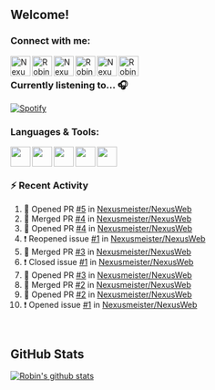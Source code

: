 
<!-- Allgemeine Notizen
	Die Icons sind unter diesen beiden Links zu finden:
	GitHub Repo: https://github.com/simple-icons/simple-icons
		> raw.githubusercontent ist erreichbar über Kontextmenü auf Bild und "Bild in neuem Tab öffnen"
	Simple Icons: https://cdn.jsdelivr.net/npm/simple-icons@3/icons/
 -->


## Welcome!

### Connect with me:
[<img align="left" alt="Nexusmeister | Twitter" width="35px" src="https://cdn.jsdelivr.net/npm/simple-icons@v3/icons/twitter.svg" />][twitter]
[<img align="left" alt="Robin Kaltenbach | Xing" width="35px" src="https://cdn.jsdelivr.net/npm/simple-icons@3.13.0/icons/xing.svg" />][xing]
[<img align="left" alt="Nexusmeister | Twitch" width="35px" src="https://simpleicons.org/icons/twitch.svg" />][twitch]
[<img align="left" alt="Robin Kaltenbach | Stack Overflow" width="35px" src="https://cdn.jsdelivr.net/npm/simple-icons@3.13.0/icons/stackoverflow.svg" />][stackOverflow]
[<img align="left" alt="Nexusmeister | Steam" width="35px" src="https://cdn.jsdelivr.net/npm/simple-icons@3.13.0/icons/steam.svg" />][steam]
[<img align="left" alt="Robin Kaltenbach | LinkedIn" width="35px" src="https://cdn.jsdelivr.net/npm/simple-icons@3.13.0/icons/linkedin.svg" />][linkedIn]


<br />

### Currently listening to... 🎧

[![Spotify](https://spotify-now-playing.nexusmeister.vercel.app/api/spotify)](https://open.spotify.com/user/xkaltix?si=h_gYbj2sTlamJW9soY9fnQ)

### Languages & Tools:

<img width="35px" align="left" src="https://raw.githubusercontent.com/simple-icons/simple-icons/develop/icons/dot-net.svg" />
<img width="35px" align="left" src="https://raw.githubusercontent.com/simple-icons/simple-icons/develop/icons/csharp.svg" />
<img width="35px" align="left" src="https://raw.githubusercontent.com/simple-icons/simple-icons/develop/icons/visualstudio.svg" />
<img width="35px" align="left" src="https://raw.githubusercontent.com/simple-icons/simple-icons/develop/icons/microsoftsqlserver.svg" />
<img width="35px" align="left" src="https://github.com/simple-icons/simple-icons/blob/develop/icons/xamarin.svg" />

<br/>
<br/>

### :zap: Recent Activity
<!--START_SECTION:activity-->
1. 💪 Opened PR [#5](https://github.com/Nexusmeister/NexusWeb/pull/5) in [Nexusmeister/NexusWeb](https://github.com/Nexusmeister/NexusWeb)
2. 🎉 Merged PR [#4](https://github.com/Nexusmeister/NexusWeb/pull/4) in [Nexusmeister/NexusWeb](https://github.com/Nexusmeister/NexusWeb)
3. 💪 Opened PR [#4](https://github.com/Nexusmeister/NexusWeb/pull/4) in [Nexusmeister/NexusWeb](https://github.com/Nexusmeister/NexusWeb)
4. ❗️ Reopened issue [#1](https://github.com/Nexusmeister/NexusWeb/issues/1) in [Nexusmeister/NexusWeb](https://github.com/Nexusmeister/NexusWeb)
5. 🎉 Merged PR [#3](https://github.com/Nexusmeister/NexusWeb/pull/3) in [Nexusmeister/NexusWeb](https://github.com/Nexusmeister/NexusWeb)
6. ❗️ Closed issue [#1](https://github.com/Nexusmeister/NexusWeb/issues/1) in [Nexusmeister/NexusWeb](https://github.com/Nexusmeister/NexusWeb)
7. 💪 Opened PR [#3](https://github.com/Nexusmeister/NexusWeb/pull/3) in [Nexusmeister/NexusWeb](https://github.com/Nexusmeister/NexusWeb)
8. 🎉 Merged PR [#2](https://github.com/Nexusmeister/NexusWeb/pull/2) in [Nexusmeister/NexusWeb](https://github.com/Nexusmeister/NexusWeb)
9. 💪 Opened PR [#2](https://github.com/Nexusmeister/NexusWeb/pull/2) in [Nexusmeister/NexusWeb](https://github.com/Nexusmeister/NexusWeb)
10. ❗️ Opened issue [#1](https://github.com/Nexusmeister/NexusWeb/issues/1) in [Nexusmeister/NexusWeb](https://github.com/Nexusmeister/NexusWeb)
<!--END_SECTION:activity-->
 
 <br/>

## GitHub Stats
[![Robin's github stats](https://github-readme-stats.vercel.app/api?username=nexusmeister&count_private=true&show_icons=true&theme=dark)](https://github.com/anuraghazra/github-readme-stats)

[twitter]: https://twitter.com/nexxusmeister
[xing]: https://www.xing.com/profile/Robin_Kaltenbach3
[twitch]: https://www.twitch.tv/nexusmeister
[stackOverflow]: https://stackoverflow.com/users/10840553/robin-kaltenbach
[steam]: https://steamcommunity.com/id/nexusmeister
[linkedIn]: https://www.linkedin.com/in/robin-kaltenbach-607445227/